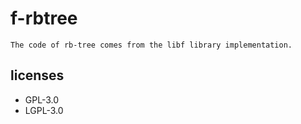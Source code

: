# f-rbtree

    The code of rb-tree comes from the libf library implementation.

## licenses

  - GPL-3.0
  - LGPL-3.0

